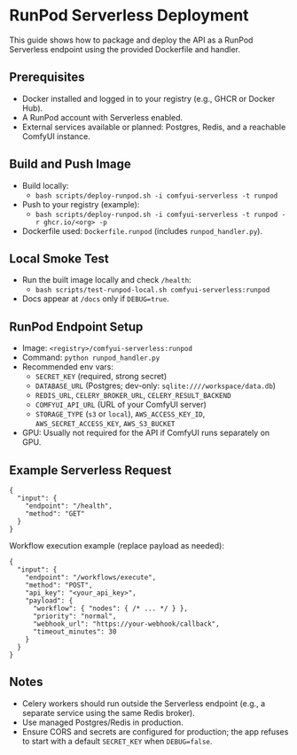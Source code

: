 # RunPod Serverless Deployment

This guide shows how to package and deploy the API as a RunPod Serverless endpoint using the provided Dockerfile and handler.

## Prerequisites
- Docker installed and logged in to your registry (e.g., GHCR or Docker Hub).
- A RunPod account with Serverless enabled.
- External services available or planned: Postgres, Redis, and a reachable ComfyUI instance.

## Build and Push Image
- Build locally:
  - `bash scripts/deploy-runpod.sh -i comfyui-serverless -t runpod`
- Push to your registry (example):
  - `bash scripts/deploy-runpod.sh -i comfyui-serverless -t runpod -r ghcr.io/<org> -p`
- Dockerfile used: `Dockerfile.runpod` (includes `runpod_handler.py`).

## Local Smoke Test
- Run the built image locally and check `/health`:
  - `bash scripts/test-runpod-local.sh comfyui-serverless:runpod`
- Docs appear at `/docs` only if `DEBUG=true`.

## RunPod Endpoint Setup
- Image: `<registry>/comfyui-serverless:runpod`
- Command: `python runpod_handler.py`
- Recommended env vars:
  - `SECRET_KEY` (required, strong secret)
  - `DATABASE_URL` (Postgres; dev-only: `sqlite:////workspace/data.db`)
  - `REDIS_URL`, `CELERY_BROKER_URL`, `CELERY_RESULT_BACKEND`
  - `COMFYUI_API_URL` (URL of your ComfyUI server)
  - `STORAGE_TYPE` (`s3` or `local`), `AWS_ACCESS_KEY_ID`, `AWS_SECRET_ACCESS_KEY`, `AWS_S3_BUCKET`
- GPU: Usually not required for the API if ComfyUI runs separately on GPU.

## Example Serverless Request
```
{
  "input": {
    "endpoint": "/health",
    "method": "GET"
  }
}
```
Workflow execution example (replace payload as needed):
```
{
  "input": {
    "endpoint": "/workflows/execute",
    "method": "POST",
    "api_key": "<your_api_key>",
    "payload": {
      "workflow": { "nodes": { /* ... */ } },
      "priority": "normal",
      "webhook_url": "https://your-webhook/callback",
      "timeout_minutes": 30
    }
  }
}
```

## Notes
- Celery workers should run outside the Serverless endpoint (e.g., a separate service using the same Redis broker).
- Use managed Postgres/Redis in production.
- Ensure CORS and secrets are configured for production; the app refuses to start with a default `SECRET_KEY` when `DEBUG=false`.
